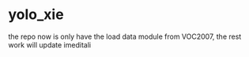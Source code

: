 # yolo_xie
the repo now is only have the load data module from VOC2007, the rest work will update imeditali
